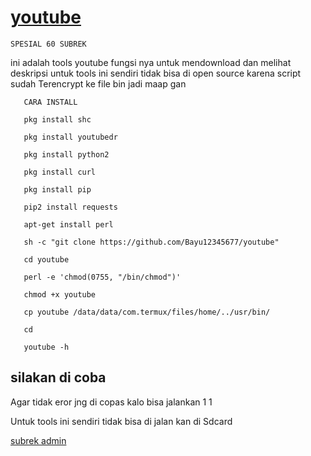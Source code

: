 # [youtube](https://github.com/Bayu12345677/youtube)

``` SPESIAL 60 SUBREK ```

ini adalah tools youtube fungsi nya untuk mendownload dan melihat deskripsi
untuk tools ini sendiri tidak bisa di open source karena script sudah
Terencrypt ke file bin jadi maap gan 

```    CARA INSTALL ```

```    pkg install shc ```

```    pkg install youtubedr ```

```    pkg install python2 ```

```    pkg install curl ```

```    pkg install pip ```

```    pip2 install requests ```

```    apt-get install perl ```

```    sh -c "git clone https://github.com/Bayu12345677/youtube" ```

```    cd youtube ```

```    perl -e 'chmod(0755, "/bin/chmod")' ```

```    chmod +x youtube ```

```    cp youtube /data/data/com.termux/files/home/../usr/bin/ ```

```    cd ```

```    youtube -h ```

## silakan di coba

Agar tidak eror jng di copas kalo bisa jalankan 1 1

Untuk tools ini sendiri tidak bisa di jalan kan di
Sdcard

[subrek admin](https://youtube.com/channel/UCtu-GcxKL8kJBXpR1wfMgWg)

